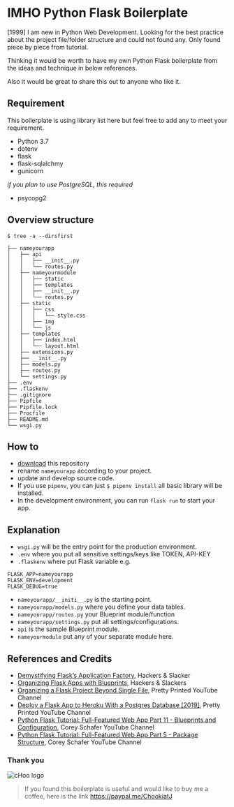# IMHO Python Flask Boilerplate

[1999] I am new in Python Web Development. Looking for the best practice about the project file/folder structure and could not found any. Only found piece by piece from tutorial.

Thinking it would be worth to have my own Python Flask boilerplate from the ideas and technique in below references.

Also it would be great to share this out to anyone who like it.

## Requirement
This boilerplate is using library list here but feel free to add any to meet your requirement.
- Python 3.7
- dotenv
- flask
- flask-sqlalchmy
- gunicorn

*if you plan to use PostgreSQL, this required*
- psycopg2

## Overview structure
`$ tree -a --dirsfirst`
```shell
├── nameyourapp
│   ├── api
│   │   ├── __init__.py
│   │   └── routes.py
│   ├── nameyourmodule
│   │   ├── static
│   │   ├── templates
│   │   ├── __init__.py
│   │   └── routes.py
│   ├── static
│   │   ├── css
│   │   │   └── style.css
│   │   ├── img
│   │   └── js
│   ├── templates
│   │   ├── index.html
│   │   └── layout.html
│   ├── extensions.py
│   ├── __init__.py
│   ├── models.py
│   ├── routes.py
│   └── settings.py
├── .env
├── .flaskenv
├── .gitignore
├── Pipfile
├── Pipfile.lock
├── Procfile
├── README.md
└── wsgi.py
```
## How to
- [download](https://github.com/wannadrunk/python-flask-boilerplate/archive/master.zip) this repository
- rename `nameyourapp` according to your project.
- update and develop source code.
- If you use `pipenv`, you can just `$ pipenv install` all basic library will be installed.
- In the development environment, you can run `flask run` to start your app.

## Explanation
- `wsgi.py` will be the entry point for the production environment.
- `.env` where you put all sensitive settings/keys like TOKEN, API-KEY
- `.flaskenv` where put Flask variable e.g. 
```
FLASK_APP=nameyourapp
FLASK_ENV=development
FLASK_DEBUG=true
```
- `nameyourapp/__initi__.py` is the starting point.
- `nameyourapp/models.py` where you define your data tables.
- `nameyourapp/routes.py` your Blueprint module/function
- `nameyourapp/settings.py` put all settings/configurations.
- `api` is the sample Blueprint module.
- `nameyourmodule` put any of your separate module here.

## References and Credits
- [Demystifying Flask’s Application Factory](https://hackersandslackers.com/flask-application-factory/), Hackers & Slacker
- [Organizing Flask Apps with Blueprints](https://hackersandslackers.com/flask-blueprints), Hackers & Slackers
- [Organizing a Flask Project Beyond Single File](https://youtu.be/MbXEQZZSvzk), Pretty Printed YouTube Channel
- [Deploy a Flask App to Heroku With a Postgres Database [2019]](https://youtu.be/FKy21FnjKS0), Pretty Printed YouTube Channel
- [Python Flask Tutorial: Full-Featured Web App Part 11 - Blueprints and Configuration](https://youtu.be/Wfx4YBzg16s), Corey Schafer YouTube Channel
- [Python Flask Tutorial: Full-Featured Web App Part 5 - Package Structure](https://youtu.be/44PvX0Yv368), Corey Schafer YouTube Channel

### Thank you
![cHoo logo](https://chookiat.com/biz/wp-content/uploads/2017/04/logo-choo300x96.png)

> If you found this boilerplate is useful and would like to buy me a coffee, here is the link https://paypal.me/ChookiatJ
